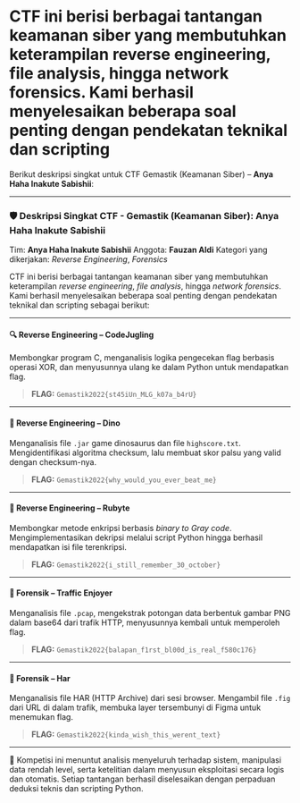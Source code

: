 # CTF ini berisi berbagai tantangan keamanan siber yang membutuhkan keterampilan reverse engineering, file analysis, hingga network forensics. Kami berhasil menyelesaikan beberapa soal penting dengan pendekatan teknikal dan scripting
Berikut deskripsi singkat untuk CTF Gemastik (Keamanan Siber) – **Anya Haha Inakute Sabishii**:

---

### 🛡️ **Deskripsi Singkat CTF - Gemastik (Keamanan Siber): Anya Haha Inakute Sabishii**

Tim: **Anya Haha Inakute Sabishii**
Anggota: **Fauzan Aldi**
Kategori yang dikerjakan: *Reverse Engineering*, *Forensics*

CTF ini berisi berbagai tantangan keamanan siber yang membutuhkan keterampilan *reverse engineering*, *file analysis*, hingga *network forensics*. Kami berhasil menyelesaikan beberapa soal penting dengan pendekatan teknikal dan scripting sebagai berikut:

---

#### 🔍 **Reverse Engineering – CodeJugling**

Membongkar program C, menganalisis logika pengecekan flag berbasis operasi XOR, dan menyusunnya ulang ke dalam Python untuk mendapatkan flag.

> **FLAG:** `Gemastik2022{st45iUn_MLG_k07a_b4rU}`

---

#### 🦖 **Reverse Engineering – Dino**

Menganalisis file `.jar` game dinosaurus dan file `highscore.txt`. Mengidentifikasi algoritma checksum, lalu membuat skor palsu yang valid dengan checksum-nya.

> **FLAG:** `Gemastik2022{why_would_you_ever_beat_me}`

---

#### 💎 **Reverse Engineering – Rubyte**

Membongkar metode enkripsi berbasis *binary to Gray code*. Mengimplementasikan dekripsi melalui script Python hingga berhasil mendapatkan isi file terenkripsi.

> **FLAG:** `Gemastik2022{i_still_remember_30_october}`

---

#### 🧾 **Forensik – Traffic Enjoyer**

Menganalisis file `.pcap`, mengekstrak potongan data berbentuk gambar PNG dalam base64 dari trafik HTTP, menyusunnya kembali untuk memperoleh flag.

> **FLAG:** `Gemastik2022{balapan_f1rst_bl00d_is_real_f580c176}`

---

#### 📁 **Forensik – Har**

Menganalisis file HAR (HTTP Archive) dari sesi browser. Mengambil file `.fig` dari URL di dalam trafik, membuka layer tersembunyi di Figma untuk menemukan flag.

> **FLAG:** `Gemastik2022{kinda_wish_this_werent_text}`

---

🧠 Kompetisi ini menuntut analisis menyeluruh terhadap sistem, manipulasi data rendah level, serta ketelitian dalam menyusun eksploitasi secara logis dan otomatis. Setiap tantangan berhasil diselesaikan dengan perpaduan deduksi teknis dan scripting Python.

